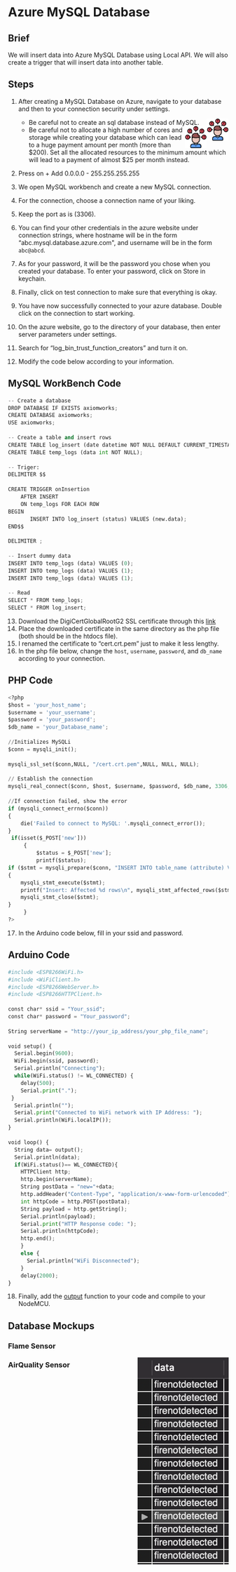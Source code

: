 # Azure MySQL Database 

## Brief

We will insert data into Azure MySQL Database using Local API. We will also create a trigger that will insert data into another table.

## Steps

1. After creating a MySQL Database on Azure, navigate to your database and then to your connection security under settings.
    - <img style="float:right; " src="../../../Images/problem.png" width=50> Be careful not to create an sql database instead of MySQL.
    - <img style="float:right; " src="../../../Images/problem.png" width=50> Be careful not to allocate a high number of cores and storage while creating your    database which can lead to a huge payment amount per month (more than $200). Set all the allocated resources to the minimum amount which will lead to a payment of almost $25 per month instead.
        
2. Press on + Add 0.0.0.0 - 255.255.255.255
3. We open MySQL workbench and create a new MySQL connection.
4. For the connection, choose a connection name of your liking.
5. Keep the port as is (3306).
6. You can find your other credentials in the azure website under connection strings, where hostname will be in the form “abc.mysql.database.azure.com", and username will be in the form `abc@abcd`.
7. As for your password, it will be the password you chose when you created your database. To enter your password, click on Store in keychain.
8. Finally, click on test connection to make sure that everything is okay.
9. You have now successfully connected to your azure database. Double click on the connection to start working.
10. On the azure website, go to the directory of your database, then enter server parameters under settings.
11. Search for “log_bin_trust_function_creators” and turn it on.
12. Modify the code below according to your information.
## MySQL WorkBench Code
```python
-- Create a database
DROP DATABASE IF EXISTS axiomworks;
CREATE DATABASE axiomworks;
USE axiomworks;

-- Create a table and insert rows
CREATE TABLE log_insert (date datetime NOT NULL DEFAULT CURRENT_TIMESTAMP,status int NOT NULL);
CREATE TABLE temp_logs (data int NOT NULL);

-- Triger:
DELIMITER $$
 
CREATE TRIGGER onInsertion
    AFTER INSERT
    ON temp_logs FOR EACH ROW
BEGIN
       INSERT INTO log_insert (status) VALUES (new.data);
END$$   
 
DELIMITER ;

-- Insert dummy data
INSERT INTO temp_logs (data) VALUES (0);
INSERT INTO temp_logs (data) VALUES (1);
INSERT INTO temp_logs (data) VALUES (1);

-- Read
SELECT * FROM temp_logs;
SELECT * FROM log_insert;
```
13. Download the DigiCertGlobalRootG2 SSL certificate through this [link](https://cacerts.digicert.com/DigiCertGlobalRootG2.crt.pem)
14. Place the downloaded certificate in the same directory as the php file (both should be in the htdocs file).
15. I renamed the certificate to “cert.crt.pem” just to make it less lengthy.
16. In the php file below, change the `host`, `username`, `password`, and `db_name` according to your connection. 

## PHP Code

```python
<?php
$host = 'your_host_name';
$username = 'your_username';
$password = 'your_password';
$db_name = 'your_Database_name';

//Initializes MySQLi
$conn = mysqli_init();

mysqli_ssl_set($conn,NULL, "/cert.crt.pem",NULL, NULL, NULL);

// Establish the connection
mysqli_real_connect($conn, $host, $username, $password, $db_name, 3306, NULL, MYSQLI_CLIENT_SSL);

//If connection failed, show the error
if (mysqli_connect_errno($conn))
{
    die('Failed to connect to MySQL: '.mysqli_connect_error());
}
 if(isset($_POST['new']))
     {
         $status = $_POST['new'];
         printf($status);
if ($stmt = mysqli_prepare($conn, "INSERT INTO table_name (attribute) VALUES('".$status."')"))
{
    mysqli_stmt_execute($stmt);
    printf("Insert: Affected %d rows\n", mysqli_stmt_affected_rows($stmt));
    mysqli_stmt_close($stmt);
}
     }
?>
```
17. In the Arduino code below, fill in your ssid and password.

## Arduino Code

```python
#include <ESP8266WiFi.h>
#include <WiFiClient.h> 
#include <ESP8266WebServer.h>
#include <ESP8266HTTPClient.h>

const char* ssid = "Your_ssid";
const char* password = "Your_password";

String serverName = "http://your_ip_address/your_php_file_name";

void setup() {
  Serial.begin(9600);
  WiFi.begin(ssid, password);
  Serial.println("Connecting");
  while(WiFi.status() != WL_CONNECTED) {
    delay(500);
    Serial.print(".");
 }
  Serial.println("");
  Serial.print("Connected to WiFi network with IP Address: ");
  Serial.println(WiFi.localIP());
}

void loop() {
  String data= output();
  Serial.println(data);
  if(WiFi.status()== WL_CONNECTED){
    HTTPClient http;
    http.begin(serverName);
    String postData = "new="+data;
    http.addHeader("Content-Type", "application/x-www-form-urlencoded");    
    int httpCode = http.POST(postData);
    String payload = http.getString(); 
    Serial.println(payload);
    Serial.print("HTTP Response code: ");    
    Serial.println(httpCode);
    http.end();
    }
    else {
      Serial.println("WiFi Disconnected");
    }
    delay(2000);
}
```
18. Finally, add the [output](../../Part%20I:%20Collecting%20Data/Collecting%20Data.md) function to your code and compile to your NodeMCU.
## Database Mockups

### Flame Sensor

<img style="float:right; " src="../2. Microsoft Azure/Microsoft Azure/flamesensor.png">

### AirQuality Sensor
